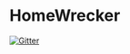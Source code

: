 # HomeWrecker

[![Gitter](https://badges.gitter.im/umdjm/HomeWrecker.svg)](https://gitter.im/umdjm/HomeWrecker?utm_source=badge&utm_medium=badge&utm_campaign=pr-badge&utm_content=badge)